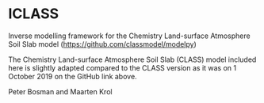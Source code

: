 # ICLASS
Inverse modelling framework for the Chemistry Land-surface Atmosphere Soil Slab model (https://github.com/classmodel/modelpy)

The Chemistry Land-surface Atmosphere Soil Slab (CLASS) model included here is slightly adapted compared to the CLASS version as it was on 1 October 2019 on the GitHub link above.

Peter Bosman and Maarten Krol
